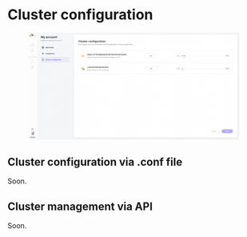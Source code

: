# Cluster configuration

<figure><img src="../.gitbook/assets/Screen Shot 2023-01-30 at 14.54.18.png" alt=""><figcaption></figcaption></figure>

## Cluster configuration via .conf file

Soon.

## Cluster management via API

Soon.
